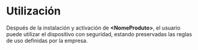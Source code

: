 # Utilización

Después de la instalación y activación de **\<NomeProduto>**, el usuario puede utilizar el dispositivo con seguridad, estando preservadas las reglas de uso definidas por la empresa.

